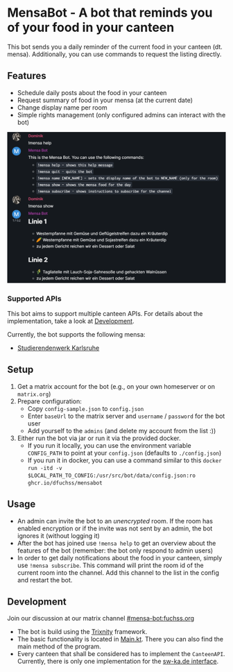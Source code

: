# MensaBot - A bot that reminds you of your food in your canteen

This bot sends you a daily reminder of the current food in your canteen (dt. mensa).
Additionally, you can use commands to request the listing directly.

## Features

* Schedule daily posts about the food in your canteen
* Request summary of food in your mensa (at the current date)
* Change display name per room
* Simple rights management (only configured admins can interact with the bot)

![Functions](.docs/imgs/functions.png)

### Supported APIs
This bot aims to support multiple canteen APIs. For details about the implementation, take a look at [Development](#development).

Currently, the bot supports the following mensa:
* [Studierendenwerk Karlsruhe](https://www.sw-ka.de/en/hochschulgastronomie/speiseplan/)

## Setup

1. Get a matrix account for the bot (e.g., on your own homeserver or on `matrix.org`)
2. Prepare configuration:
    * Copy `config-sample.json` to `config.json`
    * Enter `baseUrl` to the matrix server and `username` / `password` for the bot user
    * Add yourself to the `admins` (and delete my account from the list :))
3. Either run the bot via jar or run it via the provided docker.
    * If you run it locally, you can use the environment variable `CONFIG_PATH` to point at your `config.json` (defaults to `./config.json`)
    * If you run it in docker, you can use a command similar to this `docker run -itd -v $LOCAL_PATH_TO_CONFIG:/usr/src/bot/data/config.json:ro ghcr.io/dfuchss/mensabot`

## Usage

* An admin can invite the bot to an *unencrypted* room. If the room has enabled encryption or if the invite was not sent by an admin, the bot ignores it (without logging it)
* After the bot has joined use `!mensa help` to get an overview about the features of the bot (remember: the bot only respond to admin users)
* In order to get daily notifications about the food in your canteen, simply use `!mensa subscribe`. This command will print the room id of the current room into the channel. Add this channel to the
  list in the config and restart the bot.

## Development

Join our discussion at our matrix channel [#mensa-bot:fuchss.org](https://matrix.to/#/#mensa-bot:fuchss.org)

* The bot is build using the [Trixnity](https://trixnity.gitlab.io/trixnity/) framework.
* The basic functionality is located in [Main.kt](src/main/kotlin/org/fuchss/matrix/mensa/Main.kt). There you can also find the main method of the program.
* Every canteen that shall be considered has to implement the `CanteenAPI`. Currently, there is only one implementation for
  the [sw-ka.de interface](https://sw-ka.de).
